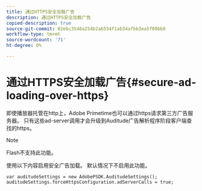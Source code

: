```yaml
---
title: 通过HTTPS安全加载广告
description: 通过HTTPS安全加载广告
copied-description: true
source-git-commit: 02ebc3548a254b2a6554f1ab34afbb3ea5f09bb8
workflow-type: tm+mt
source-wordcount: '71'
ht-degree: 0%

---
```


# 通过HTTPS安全加载广告{#secure-ad-loading-over-https}

即使播放器托管在http上，Adobe Primetime也可以通过https请求第三方广告服务器。 只有这些ad-server调用才会升级到Auditude广告解析程序阶段客户端查找的https。

>[!NOTE]
>
>Flash不支持此功能。

使用以下内容启用安全广告加载。 默认情况下不启用此功能。

```
var auditudeSettings = new AdobePSDK.AuditudeSettings(); 
auditudeSettings.forceHttpsConfiguration.adServerCalls = true;
```
